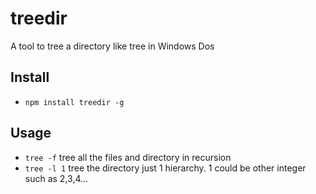 treedir
======

A tool to tree a directory like tree in Windows Dos

Install
-------
* `npm install treedir -g`


Usage
-----
* `tree -f`
tree all the files and directory in recursion
* `tree -l 1`
tree the directory just 1 hierarchy. 1 could be other integer such as 2,3,4...